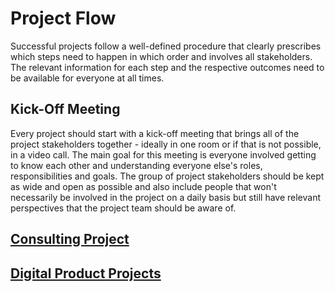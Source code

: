 # Project Flow

Successful projects follow a well-defined procedure that clearly prescribes
which steps need to happen in which order and involves all stakeholders. The
relevant information for each step and the respective outcomes need to be
available for everyone at all times.

## Kick-Off Meeting

Every project should start with a kick-off meeting that brings all of the
project stakeholders together - ideally in one room or if that is not possible,
in a video call. The main goal for this meeting is everyone involved getting to
know each other and understanding everyone else's roles, responsibilities and
goals. The group of project stakeholders should be kept as wide and open as
possible and also include people that won't necessarily be involved in the
project on a daily basis but still have relevant perspectives that the project
team should be aware of.

## [Consulting Project](./consulting)

## [Digital Product Projects](./digital-products)
